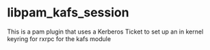 # libpam_kafs_session
This is a pam plugin that uses a Kerberos Ticket to set up an in kernel keyring for rxrpc for the kafs module
